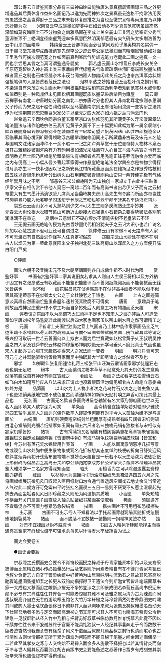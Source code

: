 <!-- { "loadSidebar": true } -->
　　邓公寿云自昔鉴赏家分品有三曰神曰妙曰能独唐朱景真撰唐贤画録三品之外更増逸品其后黄休复作益州名画记乃以逸为先而神妙次之景真虽云逸格不拘常法用表贤愚然逸之高岂得附于三品之末未若休复首推之为当也至徽宗皇帝専尚法度乃以神逸妙能为次
　　米南宫云李成淡墨如梦雾中石如云动多巧少真意范寛势虽雄杰然深暗如莫夜晦暝土石不分物象之幽雅品固在李成上关仝麄山工关河之势峯峦少秀气董源峯顶不工絶涧危径幽壑荒迥率多真意巨然明润郁葱最有爽气矾头太多荆浩善为云中山顶四面峻厚
　　韩纯全云王晋卿每阅画必召某同观论乎渊奥构其名实偶一日于赐书堂东挂李成西挂范寛先观李公之迹云李公家法墨润而笔精烟岚轻动如对面千里秀气可掬次观范寛之作如面前真列峯峦气势雄逸笔力老徤此二画之迹真一文一武也余尝思其言之当真可谓鉴通骨髓矣
　　郭若虚云画山水惟营丘李成长安关仝华原范寛智妙入神才高出类三家鼎峙百代标程夫气象萧疎烟林清旷毫端颕脱墨法精微者营丘之制也石体坚凝杂木丰茂台阁古雅人物幽闲此关氏之风也峯峦浑厚势状雄强抢笔俱匀人屋皆质者范氏之法也
　　烟林平逺之妙始自营丘画松叶谓之攅针笔不染淡自有荣茂之色关画木叶间用墨揾时出枯梢笔踪劲利学者难到范寛林木或侧形如偃葢别是一种风规但未见画松栢耳画屋既质以墨笼染后軰目为鐡屋
　　莫云卿云禅家有南北二宗唐时始分画之南北二宗亦唐时分也但其人非南北耳北宗则李思训父子传而为宋之赵干赵伯驹伯骕以至马夏軰南宗则王摩诘始用渲淡一变钩斫之法其传为张璪荆闗郭忠恕董巨米家父子以至元之四大家亦如六祖之后马驹云门也
　　赵希逺云辛酉秋余同宗伯董玄宰至京口访张修羽见其所藏黄子久浮峦暖翠章法笔法墨法与诸作逈絶宗伯云我所见黄子久画不下三十幅要知此幅为第一属余収缩小幅以便随身展观修羽有别业在城南中有三层楼可望江帆茂因诸山名胜四面旋遶余从容临摹其间心境闲旷颇得领略浮峦暖翠趣向修羽间出示所藏鼎彛古玩及宋元人名迹与国朝文沈诸家画种种不一余不暇一一记之如卢鸿草堂十册位置竒特人物林木泉石极其古雅精妙皴擦渲染有力有韵用墨如漆光采陆离夺人心目宜乎海内共寳之也有王叔明香光居士图乃巨幅笔势飘举皴法有极细者点苔用秃笔正锋苍莽混融余亦爱而临之内有倪高士一小幅从吾乡曹起莘家得来作悬崖絶笔笔法全学闗仝亦是神物余得探讨月余亦生平一快事也因以记之新安呉江村所藏董展画余在维扬见之作挺秀枯枝树四五株以青緑朱粉点叶分出树头山石用麻皮皴青緑刷色山峦只一两转便完极有气格经年累月味之不尽
　　邹愚谷云米公痴絶所为云山独创一家卓立千古此中三昧惟伊家父子自相传赏不令他人窥窃一脔越二百年而有高尚书者出尽伊父子而有之云树罨霭大有生气墨汁漓漓欲堕几席真足当鼎峙矣夫房山高先生有竒癖而所画亦竒岂性带痴癖者乃能为絶笔耶予因逺想于长康之三絶也喭云不颠不狂其名不扬或正谓此
　　袁玄石云画山水不可太熟熟则少文不可太生生则多戾练熟还生斯妙矣
　　张元春云大树论根大松错节逺山可断近山脉接大石崔嵬小石错杂总要得势皴法各别笔润淋漓不在重迭
　　夏烟林云意懒石不硬心烦水不清笔尖树不老墨浓云不轻
　　王无倪云画无絶笔传授为先古哲妙墨代代相沿犹夫子之云识大识小也若广访名师加以心慧古迹不但可亚还可自谓过之
　　徐仲修云山有翠微不可无路岸有人家不可无渡石有自然最忌作怪写人任真定犯俗态
　　郑超宗云山水妙处在暗不在明古人以烟云为第一葢此意襄阳米父子独得北苑三昧高房山以浑厚入之方方壶便开陈白阳门戸矣

　　○评画

　　画法六朝不及晋魏宋元不及六朝至唐画则各自成佛作祖不以时代为限
　　赏鉴好事
　　书画有赏鉴好事二家其说旧矣若求其人则自人主侯王将相以及方外衲子固宜有之张彦逺云有収藏而不能鉴识能鉴识而不善阅翫能阅翫而不能装褫而无铨次皆病也
　　似不似
　　画花赵昌意在似徐熈意不在似非高手画者不能以似不似第其高逺葢意不在似者太史公之于文杜陵老之于诗也
　　古画
　　上古之画迹简意淡真趣自然画谱绘鉴虽备歴年逺甚笺素败腐不可得矣
　　唐画
　　意趣具于笔前故画成神足庄重严律不求工巧而自多妙处后人刻意工巧有物趣而乏天趣
　　宋画
　　评者谓之院画不以为高谓巧太过而神不足也不知宋人之画亦非后人可造堂室如李唐刘松年马逺夏珪此南渡以后四大家也画家虽以残山剰水目之然可谓精工之极
　　元画
　　评者谓士夫画世独尚之葢士气画者乃士林中能作隶家画品全乏气运生动不求物趣以得天趣为高观其曰写而不曰画者葢欲脱尽画工院气故耳此等谓之寄兴但可取玩一世若云善画何以上拟古人而为后世寳藏如赵松雪黄子乆王叔明吴仲圭之四大家及钱舜举倪云林赵仲穆軰形神俱妙絶无邪学可垂乆不磨此真士气画也虽宋人复起亦甘心服其天趣然亦得宋人之家法而一变者
　　明画
　　明兴丹青可宋可元与之并驾驰驱者何啻数百家而吴中独踞其大半即尽诸方之烨然者不及也
　　邪学
　　如郑颠仙张复阳锺钦礼蒋三松张平山汪海云軰皆画家邪学徒逞狂态者也俱无足取
　　粉本
　　古人画藁谓之粉本草草不经意处乃其天机偶发生意勃然落笔趣成自有神妙有则宜寳藏之
　　看画法
　　看画之法如看字法松雪诗云石如飞白木如籕写竹应从八法来求正谓此也须着眼圆活勿偏见细看古人命笔立意委曲妙处方是
　　品第画
　　以山水为上人物小者次之花鸟竹石又次之走兽虫鱼又其下也更须縜素纸地完整不破色虽古而清洁精神如新照无贴衬嗅之异香可掬此其最上品也
　　无名画
　　古画无名欵者多画院进呈卷轴皆有名大家乃御府画也世以无名人画即填某人欵字深为可笑
　　单条画
　　高斋精舍宜挂单条若对轴即少雅致况四五轴乎且高人之画适兴偶作数笔人即寳传何能有对乎今人以孤轴为嫌不足与言画矣
　　古绢画
　　唐纸则硬黄短帘绢则丝粗而厚有捣熟者有四尺阔者宋纸则鹄白澄心堂绢则光细若纸揩摩如玉间有阔五六尺者名曰独梭元绢有独梭者与宋相似有宓家机縜皆妙
　　裱锦
　　古有摴蒲锦又名阇婆有楼阁锦紫駞花鸾章锦朱雀锦鳯凰锦斑文锦走龙锦飜鸿锦【皆御府中物】有海马锦龟纹锦粟地锦皮球锦【皆宣和绫】今苏州有落花流水锦皆用作表首
　　学画
　　人能以画寓意明窓净几描写景物或观佳山水处胸中便生景物象或观名花折枝想其态度绰约枝梗转折向日舒笑迎风欹斜含烟弄雨初开残落布置笔端不觉妙合天趣自是一乐若不以天生活泼为法徒窃纸上形似终为俗品古之高尚士夫如李公鳞范寛李成苏长公米家父子軰靡不尽臻神品赏鉴大雅须学一二名家方得深知画意
　　轴头
　　用檀香为之可以除湿逺蠧芸麝樟脑亦辟蠧
　　藏画
　　以杉桫木为匣匣内切勿油漆糊纸恐惹霉湿遇四五六月之先将画幅幅展玩微见风日収起入匣用纸封口勿令通气置透风空阁或去地丈余又当常近人气过此二候方开可免霉曰平时张挂名画须三五日一易则不厌观不乆惹尘湿収起先拂去两面尘垢畧见风日即珍藏之乆则恐为风湿损其质地
　　小画匣
　　单条短轴作横面开关门扇匣子画直放入轴头贴籖细书某画甚便取看
　　卷画
　　须顾邉齐不宜局促亦不可着力卷紧恐急裂绢素
　　拭画
　　揩抹画片不可用粗布恐模擦失神
　　出示画
　　古画不可出示俗人不知看法以手托起画背就观绢素随折或忽慢堕地损裂莫补
　　裱画
　　画不脱落不宜数裱一装揩则一捐精神灵迹亦然
　　挂画
　　对景不宜挂画以伪不胜真也
　　収画
　　书画古人精神所锺颇能择主而事遇真赏鉴家不终秘也但不可强求余每见以计得者失不旋踵当为诫之

　　画史会要卷五

　　●画史会要跋

　　宗叔隠之氏撰画史会要令不肖符较而授之梓叔于丹青家能原本伊始以及支裔采摭博而比属精立诸小传必甄量品行后及艺事则所尚焉者端自有在不徒丹青家考镜已也叔少负竒志力自奋于膏梁纨绮中好苦吟为山居百咏明枕流潄石之意故其风寄高脱驰骤笔墨间蚤擅旭素之长更从双钩向搨探得卫王遗法今则斯邈宜官皆赴笔端固草书家一大成也又移而用之皴斮点擢无不争妙登渉之余即景成图若李营丘高尚书倪迂米颠不必专有宗尚徃徃任其侔合一时能者惊服其雅不可及雅之属为清为古为疎澹而闲逺叔既高介自立无世俗游筑寒玉馆艺大竹万竿轩楹之际冷碧萧然列古彛鼎图史吟啸其间或韵人墨士茗饮燕谈移日不倦非其人而以剥啄来叔为张廌氏矣叔翰墨名蚤动天下仕宦吾地者多愿与定交而固高泄栁之节其笔可求其人不可见也南海苏紫舆公令新建急一见叔屏驺从径入竹中乃相与把臂苏好叔草书临仿数月惟肖恱慕若此竟不因以干牍亦徃徃令来不报谢苏终于官廉不能具礼独叔一人经纪其事曩奔走于令而数数干牍者迹杳然也我豫章昔有徐孺子风义千载而后叔庶几焉葢叔之制行也清而宅心也古惟清惟古则世情都尽无所于累为疎澹为闲逺而不能自秘于笔墨之间余因述画偶举一二若此至其孝友之笃与人交终始不易禄入赢余多从施散不择报也以若其情背炎而向于冷与世人偏其反而曩剑江胡吉甫跋书史会要能备述之叔著作日冨岁有成刻兹其崇祯辛未撰也族侄寳符梦得甫谨跋
